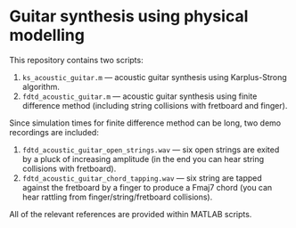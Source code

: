 # Guitar synthesis using physical modelling

This repository contains two scripts:
1. `ks_acoustic_guitar.m` — acoustic guitar synthesis using Karplus-Strong algorithm.
2. `fdtd_acoustic_guitar.m` — acoustic guitar synthesis using finite difference method (including string collisions with fretboard and finger).

Since simulation times for finite difference method can be long, two demo recordings are included:
1. `fdtd_acoustic_guitar_open_strings.wav` — six open strings are exited by a pluck of increasing amplitude (in the end you can hear string collisions with fretboard).
2. `fdtd_acoustic_guitar_chord_tapping.wav` — six string are tapped against the fretboard by a finger to produce a Fmaj7 chord (you can hear rattling from finger/string/fretboard collisions).

All of the relevant references are provided within MATLAB scripts.
